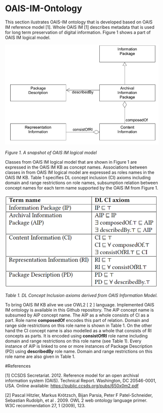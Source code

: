 # OAIS-IM-Ontology

This section ilustrates OAIS-IM ontology that is developed based on OAIS IM reference model [1]. Whole OAIS IM [1] describes metadata that is used for
long term preservation of digital information. Figure 1 shows a part of OAIS IM logical model.  

[<img src="/images/pds-label-uml-model.png" width="550"/>](pds-label-uml-model.png)

*Figure 1. A snapshot of OAIS IM logical model*


Classes from OAIS IM logical model that are shown in Figure 1 are expressed in the OAIS IM KB as concept names. Associations
between classes in from OAIS IM logical model are expressed
as roles names in the OAIS IM KB. Table 1 specifies DL
concept inclusion (CI) axioms including domain and range
restrictions on role names, subsumption relation between
concept names for each term name supported by the OAIS
IM from Figure 1.

[<img src="/images/table-1.png" width="550"/>](table-1.png)

*Table 1. DL Concept Inclusion axioms derived from OAIS Information Model.*

To bring OAIS IM KB alive we use OWL2 [ 2 ] language.
Implemented OAIS IM ontology is available in this Github repository. The AIP concept name is subsumed by AIP concept
name. The AIP as a whole consists of CI as a part. Role name
**composedOf** encodes this part of relation. Domain and range
side restrictions on this role name is shown in Table 1. On
the other hand the CI concept name is also modelled as a whole
that consists of RI concepts as parts. It is encoded using 
**consistOfRI** role name including domain and range restrictions
on this role name (see Table 1). Every instance of AIP is
linked to one or more instances of Package Description (PD)
using **describedBy** role name. Domain and range restrictions
on this role name are also given in Table 1.


#References

[1] CCSDS Secretariat. 2012. Reference model for an open archival information system (OAIS). Technical Report. 
Washington, DC 20546-0001, USA. Online available: https://public.ccsds.org/pubs/650x0m2.pdf

[2] Pascal Hitzler, Markus Krötzsch, Bijan Parsia, Peter F Patel-Schneider, Sebastian Rudolph, et al . 2009. OWL 2 web ontology language primer.
W3C recommendation 27, 1 (2009), 123.
